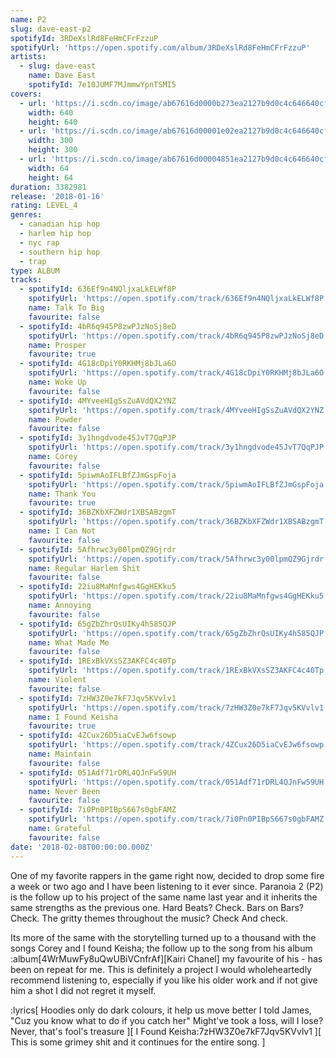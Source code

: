```yaml
---
name: P2
slug: dave-east-p2
spotifyId: 3RDeXslRd8FeHmCFrFzzuP
spotifyUrl: 'https://open.spotify.com/album/3RDeXslRd8FeHmCFrFzzuP'
artists:
  - slug: dave-east
    name: Dave East
    spotifyId: 7e10JUMF7MJmmwYpnTSMI5
covers:
  - url: 'https://i.scdn.co/image/ab67616d0000b273ea2127b9d0c4c646640cf0dd'
    width: 640
    height: 640
  - url: 'https://i.scdn.co/image/ab67616d00001e02ea2127b9d0c4c646640cf0dd'
    width: 300
    height: 300
  - url: 'https://i.scdn.co/image/ab67616d00004851ea2127b9d0c4c646640cf0dd'
    width: 64
    height: 64
duration: 3382981
release: '2018-01-16'
rating: LEVEL_4
genres:
  - canadian hip hop
  - harlem hip hop
  - nyc rap
  - southern hip hop
  - trap
type: ALBUM
tracks:
  - spotifyId: 636Ef9n4NQljxaLkELWf8P
    spotifyUrl: 'https://open.spotify.com/track/636Ef9n4NQljxaLkELWf8P'
    name: Talk To Big
    favourite: false
  - spotifyId: 4bR6q945P8zwPJzNoSj8eD
    spotifyUrl: 'https://open.spotify.com/track/4bR6q945P8zwPJzNoSj8eD'
    name: Prosper
    favourite: true
  - spotifyId: 4G18cDpiY0RKHMj8bJLa6O
    spotifyUrl: 'https://open.spotify.com/track/4G18cDpiY0RKHMj8bJLa6O'
    name: Woke Up
    favourite: false
  - spotifyId: 4MYveeHIgSsZuAVdQX2YNZ
    spotifyUrl: 'https://open.spotify.com/track/4MYveeHIgSsZuAVdQX2YNZ'
    name: Powder
    favourite: false
  - spotifyId: 3y1hngdvode45JvT7QqPJP
    spotifyUrl: 'https://open.spotify.com/track/3y1hngdvode45JvT7QqPJP'
    name: Corey
    favourite: false
  - spotifyId: 5piwmAoIFLBfZJmGspFoja
    spotifyUrl: 'https://open.spotify.com/track/5piwmAoIFLBfZJmGspFoja'
    name: Thank You
    favourite: true
  - spotifyId: 36BZKbXFZWdr1XBSABzgmT
    spotifyUrl: 'https://open.spotify.com/track/36BZKbXFZWdr1XBSABzgmT'
    name: I Can Not
    favourite: false
  - spotifyId: 5Afhrwc3y00lpmQZ9Gjrdr
    spotifyUrl: 'https://open.spotify.com/track/5Afhrwc3y00lpmQZ9Gjrdr'
    name: Regular Harlem Shit
    favourite: false
  - spotifyId: 22iu8MaMnfgws4GgHEKku5
    spotifyUrl: 'https://open.spotify.com/track/22iu8MaMnfgws4GgHEKku5'
    name: Annoying
    favourite: false
  - spotifyId: 65gZbZhrQsUIKy4h585QJP
    spotifyUrl: 'https://open.spotify.com/track/65gZbZhrQsUIKy4h585QJP'
    name: What Made Me
    favourite: false
  - spotifyId: 1RExBkVXsSZ3AKFC4c40Tp
    spotifyUrl: 'https://open.spotify.com/track/1RExBkVXsSZ3AKFC4c40Tp'
    name: Violent
    favourite: false
  - spotifyId: 7zHW3Z0e7kF7Jqv5KVvlv1
    spotifyUrl: 'https://open.spotify.com/track/7zHW3Z0e7kF7Jqv5KVvlv1'
    name: I Found Keisha
    favourite: true
  - spotifyId: 4ZCux26D5iaCvEJw6fsowp
    spotifyUrl: 'https://open.spotify.com/track/4ZCux26D5iaCvEJw6fsowp'
    name: Maintain
    favourite: false
  - spotifyId: 051Adf71rDRL4QJnFw59UH
    spotifyUrl: 'https://open.spotify.com/track/051Adf71rDRL4QJnFw59UH'
    name: Never Been
    favourite: false
  - spotifyId: 7i0Pn0PIBpS667s0gbFAMZ
    spotifyUrl: 'https://open.spotify.com/track/7i0Pn0PIBpS667s0gbFAMZ'
    name: Grateful
    favourite: false
date: '2018-02-08T00:00:00.000Z'
---
```

One of my favorite rappers in the game right now, decided to drop some fire a week or two ago
and I have been listening to it ever since. Paranoia 2 (P2) is the follow up to his project
of the same name last year and it inherits the same strengths as the previous one. Hard Beats?
Check. Bars on Bars? Check. The gritty themes throughout the music? Check And check.

Its more of the same with the storytelling turned up to a thousand with the songs Corey and
I found Keisha; the follow up to the song from his album :album[4WrMuwFy8uQwUBiVCnfrAf][Kairi Chanel]
my favourite of his - has been on repeat for me. This is definitely a project I would
wholeheartedly recommend listening to, especially if you like his older work and if not give
him a shot I did not regret it myself.

:lyrics[
  Hoodies only do dark colours, it help us move better
  I told James, "Cuz you know what to do if you catch her"
  Might've took a loss, will I lose? Never, that's fool's treasure
][
  I Found Keisha:7zHW3Z0e7kF7Jqv5KVvlv1
][
  This is some grimey shit and it continues for the entire song.
]
